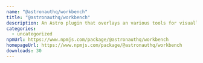```yaml
---
name: "@astronauthq/workbench"
title: "@astronauthq/workbench"
description: An Astro plugin that overlays an various tools for visually building your app.
categories:
  - uncategorized
npmUrl: https://www.npmjs.com/package/@astronauthq/workbench
homepageUrl: https://www.npmjs.com/package/@astronauthq/workbench
downloads: 30
---
```

